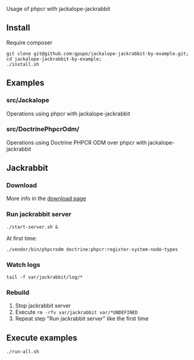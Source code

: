Usage of phpcr with jackalope-jackrabbit

## Install

Require composer

	git clone git@github.com:gpupo/jackalope-jackrabbit-by-example.git;
	cd jackalope-jackrabbit-by-example;
	./install.sh

## Examples

### src/Jackalope

Operations using phpcr with jackalope-jackrabbit

### src/DoctrinePhpcrOdm/

Operations using Doctrine PHPCR ODM over phpcr with jackalope-jackrabbit


## Jackrabbit

### Download


More info in the [download page]( http://jackrabbit.apache.org/jcr/downloads.html)


### Run jackrabbit server

	./start-server.sh &

At first time:

 	./vendor/bin/phpcrodm doctrine:phpcr:register-system-node-types

### Watch logs

	tail -f var/jackrabbit/log/*

### Rebuild

1) Stop jackrabbit server
2) Execute ``rm -rfv var/jackrabbit var/*UNDEFINED``
3) Repeat step "Run jackrabbit server" like the first time


## Execute examples

	./run-all.sh
